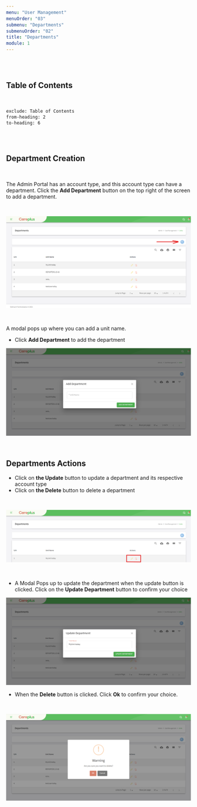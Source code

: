 ```yaml
---
menu: "User Management"
menuOrder: "03"
submenu: "Departments"
submenuOrder: "02"
title: "Departments"
module: 1
---
```


<br />
<br />

## Table of Contents

<br />

```toc
exclude: Table of Contents
from-heading: 2
to-heading: 6
```

<br />
<br />

## Department Creation

<br />

The Admin Portal has an account type, and this account type can have a department. Click the **Add Department** button on the top right of the screen to add a department.

<br />

![Careplus Add Department](images/CareplusAddDepartment.png "Add Department")

<br />

A modal pops up where you can add a unit name.
<br />

- Click **Add Department** to add the department
  <br />

![Careplus Add Department Modal](images/CareplusAddDepartmentBox.png "Title")

<br />

## Departments Actions

- Click on **the Update** button to update a department and its respective account type
- Click on **the Delete** button to delete a department

<br />

![Careplus Update Delete 1](images/CareplusUpdateDelete.png " Update and Delete")

<br />

- A Modal Pops up to update the department when the update button is clicked. Click on the **Update Department** button to confirm your choice

![Careplus Update Department](images/CareplusUpdateDepartment.png "Update Department")

- When the **Delete** button is clicked. Click **Ok** to confirm your choice.

<br />

![Careplus Delete Modal](images/CareplusDeleteModal2.png "Delete Modal")

<br />
